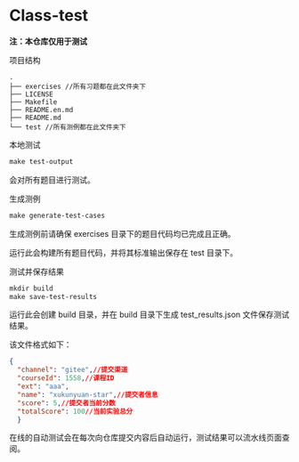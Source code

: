 # Class-test

**注：本仓库仅用于测试**

项目结构

```shell
.
├── exercises //所有习题都在此文件夹下
├── LICENSE
├── Makefile 
├── README.en.md
├── README.md
└── test //所有测例都在此文件夹下
```

本地测试

```makefile
make test-output
```

会对所有题目进行测试。

生成测例

```makefile
make generate-test-cases
```

生成测例前请确保 exercises 目录下的题目代码均已完成且正确。

运行此会构建所有题目代码，并将其标准输出保存在 test 目录下。

测试并保存结果

```makefile
mkdir build
make save-test-results 
```

运行此会创建 build 目录，并在 build 目录下生成 test_results.json 文件保存测试结果。

该文件格式如下：

```json
{
  "channel": "gitee",//提交渠道
  "courseId": 1558,//课程ID
  "ext": "aaa",
  "name": "xukunyuan-star",//提交者信息
  "score": 5,//提交者当前分数
  "totalScore": 100//当前实验总分
  }

```

在线的自动测试会在每次向仓库提交内容后自动运行，测试结果可以流水线页面查阅。

